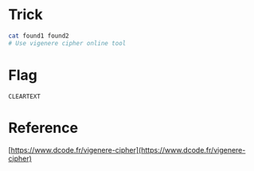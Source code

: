 # Trick

```bash
cat found1 found2
# Use vigenere cipher online tool
```

# Flag

```
CLEARTEXT
```

# Reference

[https://www.dcode.fr/vigenere-cipher](https://www.dcode.fr/vigenere-cipher)
